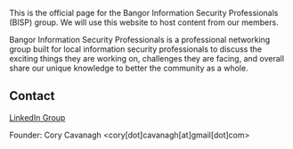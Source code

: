 This is the official page for the Bangor Information Security Professionals (BISP) group. We will use this website to host content from our members. 

Bangor Information Security Professionals is a professional networking group built for local information security professionals to discuss the exciting things they are working on, challenges they are facing, and overall share our unique knowledge to better the community as a whole.

## Contact
[LinkedIn Group](https://www.linkedin.com/groups/7054424)

Founder: Cory Cavanagh <cory[dot]cavanagh[at]gmail[dot]com>
